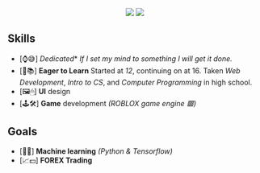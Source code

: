 <p align="center">
  <img src="https://github-readme-stats.vercel.app/api/top-langs/?username=41denn&title_color=ffffff&text_color=daf7dc&bg_color=151515"/>
  <img src="https://github-readme-stats.vercel.app/api?username=41denn&&show_icons=true&title_color=ffffff&icon_color=bb2acf&text_color=daf7dc&bg_color=151515"/>
</p>

## Skills
- [⌚😅] *Dedicated** *If I set my mind to something I will get it done.*
- [🧠📚] **Eager to Learn** Started at *12*, continuing on at 16. Taken *Web Development*, *Intro to CS*, and *Computer Programming* in high school.
- [🖼️🖱] **UI** design
- [🕹️🛠️] **Game** development *(ROBLOX game engine 🟥)*

## Goals
- [🤖🧠] **Machine learning** *(Python & Tensorflow)*
- [📈💵] **FOREX Trading**
